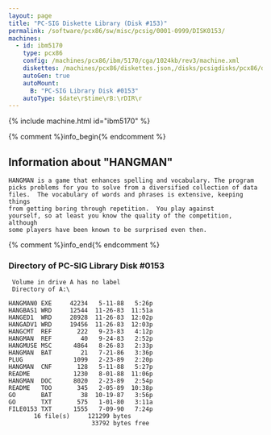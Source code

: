 ```yaml
---
layout: page
title: "PC-SIG Diskette Library (Disk #153)"
permalink: /software/pcx86/sw/misc/pcsig/0001-0999/DISK0153/
machines:
  - id: ibm5170
    type: pcx86
    config: /machines/pcx86/ibm/5170/cga/1024kb/rev3/machine.xml
    diskettes: /machines/pcx86/diskettes.json,/disks/pcsigdisks/pcx86/diskettes.json
    autoGen: true
    autoMount:
      B: "PC-SIG Library Disk #0153"
    autoType: $date\r$time\rB:\rDIR\r
---
```


{% include machine.html id="ibm5170" %}

{% comment %}info_begin{% endcomment %}

## Information about "HANGMAN"

    HANGMAN is a game that enhances spelling and vocabulary. The program
    picks problems for you to solve from a diversified collection of data
    files.  The vocabulary of words and phrases is extensive, keeping things
    from getting boring through repetition.  You play against
    yourself, so at least you know the quality of the competition, although
    some players have been known to be surprised even then.
{% comment %}info_end{% endcomment %}


### Directory of PC-SIG Library Disk #0153

     Volume in drive A has no label
     Directory of A:\

    HANGMAN0 EXE     42234   5-11-88   5:26p
    HANGBAS1 WRD     12544  11-26-83  11:51a
    HANGED1  WRD     28928  11-26-83  12:02p
    HANGADV1 WRD     19456  11-26-83  12:03p
    HANGCMT  REF       222   9-23-83   4:12p
    HANGMAN  REF        40   9-24-83   2:52p
    HANGMUSE MSC      4864   8-26-83   2:33p
    HANGMAN  BAT        21   7-21-86   3:36p
    PLUG              1099   2-23-89   2:20p
    HANGMAN  CNF       128   5-11-88   5:27p
    README            1230   8-01-88  11:06p
    HANGMAN  DOC      8020   2-23-89   2:54p
    README   TOO       345   2-05-89  10:38p
    GO       BAT        38  10-19-87   3:56p
    GO       TXT       575   1-01-80   3:11a
    FILE0153 TXT      1555   7-09-90   7:24p
           16 file(s)     121299 bytes
                           33792 bytes free
